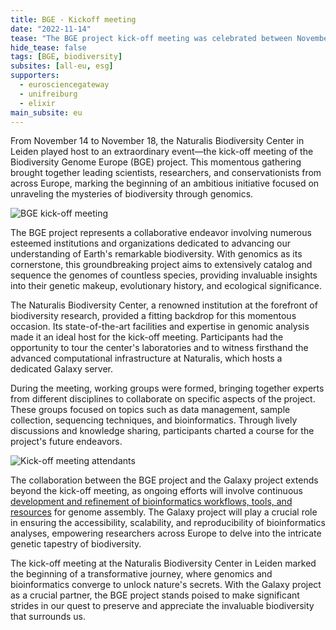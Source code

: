 ```yaml
---
title: BGE - Kickoff meeting
date: "2022-11-14"
tease: "The BGE project kick-off meeting was celebrated between November 14th and November 18th in Leiden."
hide_tease: false
tags: [BGE, biodiversity]
subsites: [all-eu, esg]
supporters:
  - eurosciencegateway
  - unifreiburg
  - elixir
main_subsite: eu
---
```


From November 14 to November 18, the Naturalis Biodiversity Center in Leiden played host to an extraordinary event—the kick-off meeting of the Biodiversity Genome Europe (BGE) project. This momentous gathering brought together leading scientists, researchers, and conservationists from across Europe, marking the beginning of an ambitious initiative focused on unraveling the mysteries of biodiversity through genomics.

![BGE kick-off meeting](BGE_image.jpg)

The BGE project represents a collaborative endeavor involving numerous esteemed institutions and organizations dedicated to advancing our understanding of Earth's remarkable biodiversity. With genomics as its cornerstone, this groundbreaking project aims to extensively catalog and sequence the genomes of countless species, providing invaluable insights into their genetic makeup, evolutionary history, and ecological significance.

The Naturalis Biodiversity Center, a renowned institution at the forefront of biodiversity research, provided a fitting backdrop for this momentous occasion. Its state-of-the-art facilities and expertise in genomic analysis made it an ideal host for the kick-off meeting. Participants had the opportunity to tour the center's laboratories and to witness firsthand the advanced computational infrastructure at Naturalis, which hosts a dedicated Galaxy server.

During the meeting, working groups were formed, bringing together experts from different disciplines to collaborate on specific aspects of the project. These groups focused on topics such as data management, sample collection, sequencing techniques, and bioinformatics. Through lively discussions and knowledge sharing, participants charted a course for the project's future endeavors.

![Kick-off meeting attendants](kickoff_people.jpeg)

The collaboration between the BGE project and the Galaxy project extends beyond the kick-off meeting, as ongoing efforts will involve continuous [development and refinement of bioinformatics workflows, tools, and resources](https://galaxyproject.org/projects/vgp/) for genome assembly. The Galaxy project will play a crucial role in ensuring the accessibility, scalability, and reproducibility of bioinformatics analyses, empowering researchers across Europe to delve into the intricate genetic tapestry of biodiversity.

The kick-off meeting at the Naturalis Biodiversity Center in Leiden marked the beginning of a transformative journey, where genomics and bioinformatics converge to unlock nature's secrets. With the Galaxy project as a crucial partner, the BGE project stands poised to make significant strides in our quest to preserve and appreciate the invaluable biodiversity that surrounds us.

